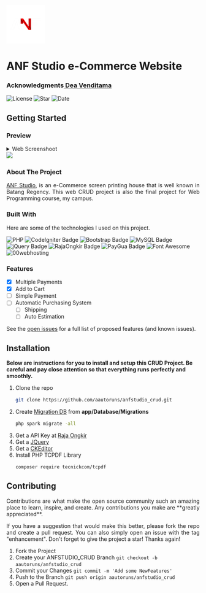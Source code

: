 <img src="public/logo.png" alt="Logo" width="100" height="100">
<h1>ANF Studio e-Commerce Website</h1>
<h3>Acknowledgments<a href="https://github.com/DeaVenditama/toko_online/"> Dea Venditama</a></h3>
  
![License](https://img.shields.io/github/license/aautoruns/anfstudio_crud?color=navy&style=for-the-badge)
![Star](https://img.shields.io/github/stars/aautoruns/anfstudio_crud?color=yellow&logo=github&logoColor=white&style=for-the-badge)
![Date](https://img.shields.io/github/release-date/aautoruns/pahe_app?color=d81744&style=for-the-badge)

## Getting Started

### Preview

<details>
<summary>Web Screenshoot</summary>
  
  ![navbar](https://user-images.githubusercontent.com/96577430/218324479-3a156f9e-d3b0-493a-a14b-a98741c97e45.jpg)
  ![form pembelian](https://user-images.githubusercontent.com/96577430/218324482-cd359e8d-0859-4277-9a16-7da8d79356b5.jpg)
  
</details>
<a href='https://anfstudio.000webhostapp.com/'><img src="https://img.shields.io/badge/ANF Studio Demo-bb2d3b?style=for-the-badge&logo=web&logoColor=fff" height="30px"></a>


### About The Project

<div align="justify">
<a href="https://www.instagram.com/anfstudio13/">ANF Studio</a>, is an e-Commerce screen printing house that is well known in Batang Regency. This web CRUD project is also the final project for Web Programming course, my campus.
</div>

### Built With

Here are some of the technologies I used on this project.

![PHP](https://img.shields.io/badge/php-%23777BB4.svg?style=for-the-badge&logo=php&logoColor=white)
![CodeIgniter Badge](https://img.shields.io/badge/CodeIgniter-EF4223?logo=codeigniter&logoColor=fff&style=for-the-badge)
![Bootstrap Badge](https://img.shields.io/badge/Bootstrap-7952B3?logo=bootstrap&logoColor=fff&style=for-the-badge)
![MySQL Badge](https://img.shields.io/badge/MySQL-4479A1?logo=mysql&logoColor=fff&style=for-the-badge)
![jQuery Badge](https://img.shields.io/badge/jQuery-0769AD?logo=jquery&logoColor=fff&style=for-the-badge)
![RajaOngkir Badge](https://img.shields.io/badge/RajaOngkir-7A1FA2?logo=&logoColor=fff&style=for-the-badge)
![PayGua Badge](https://img.shields.io/badge/Paygua-FFF?logo=&logoColor=fff&style=for-the-badge)
![Font Awesome](https://img.shields.io/badge/FontAwesome-blue?logo=fontawesome&logoColor=fff&style=for-the-badge)
![00webhosting](https://img.shields.io/badge/00webhost-bb2d3b?logo=00webhost&logoColor=fff&style=for-the-badge)

### Features

- [x] Multiple Payments
- [x] Add to Cart
- [ ] Simple Payment
- [ ] Automatic Purchasing System
  - [ ] Shipping
  - [ ] Auto Estimation

See the [open issues](https://github.com/aautoruns/anfstudio_crud/issues) for a full list of proposed features (and known issues).

## Installation

**Below are instructions for you to install and setup this CRUD Project. Be careful and pay close attention so that everything runs perfectly and smoothly.**

1. Clone the repo
   ```sh
   git clone https://github.com/aautoruns/anfstudio_crud.git
   ```
2. Create <a href="https://codeigniter.com/user_guide/dbmgmt/migration.html">Migration DB</a> from **app/Database/Migrations**
   ```sh
   php spark migrate -all
   ```
3. Get a API Key at [Raja Ongkir](https://rajaongkir.com)
4. Get a [JQuery](https://code.jquery.com/jquery-3.6.3.min.js)
5. Get a [CKEditor](https://ckeditor.com)
6. Install PHP TCPDF Library
   ```sh
   composer require tecnickcom/tcpdf
   ```

## Contributing

<div align="justify">
Contributions are what make the open source community such an amazing place to learn, inspire, and create. Any contributions you make are **greatly appreciated**.

If you have a suggestion that would make this better, please fork the repo and create a pull request. You can also simply open an issue with the tag "enhancement".
Don't forget to give the project a star! Thanks again!
</div>

1. Fork the Project
2. Create your ANFSTUDIO_CRUD Branch `git checkout -b aautoruns/anfstudio_crud`
3. Commit your Changes `git commit -m 'Add some NewFeatures'`
4. Push to the Branch `git push origin aautoruns/anfstudio_crud`
5. Open a Pull Request.
